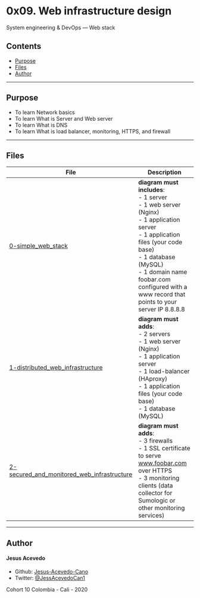 # 0x09. Web infrastructure design
System engineering & DevOps ― Web stack

## Contents
* [Purpose](./#Purpose)
* [Files](./#Files)
* [Author](./#author)
---
## Purpose
- To learn Network basics
- To learn What is Server and Web server
- To learn What is DNS
- To learn What is load balancer, monitoring, HTTPS, and firewall
---

## Files
|File| Description
|---|-----
| [0-simple_web_stack](./0-simple_web_stack) | **diagram must includes**:<br />- 1 server <br />- 1 web server (Nginx) <br />- 1 application server <br />- 1 application files (your code base) <br />- 1 database (MySQL) <br />- 1 domain name foobar.com configured with a www record that points to your server IP 8.8.8.8
| [1-distributed_web_infrastructure](./1-distributed_web_infrastructure) | **diagram must adds**: <br />- 2 servers<br />- 1 web server (Nginx) <br />- 1 application server <br />- 1 load-balancer (HAproxy)<br />- 1 application files (your code base) <br />- 1 database (MySQL)
| [2-secured_and_monitored_web_infrastructure](./2-secured_and_monitored_web_infrastructure) | **diagram must adds**: <br />- 3 firewalls<br /> - 1 SSL certificate to serve www.foobar.com over HTTPS <br />- 3 monitoring clients (data collector for Sumologic or other monitoring services)

---
## Author
#### Jesus Acevedo
- Github: [Jesus-Acevedo-Cano](https://github.com/Jesus-Acevedo-Cano)
- Twitter: [@JessAcevedoCan1](https://twitter.com/JessAcevedoCan1)

Cohort 10
Colombia - Cali - 2020
